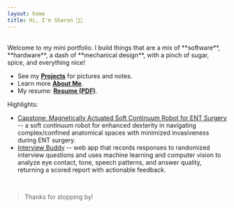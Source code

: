 ```yaml
---
layout: home
title: Hi, I'm Sharon 👋🦈
---
```

<br>
Welcome to my mini portfolio. I build things that are a mix of **software**, **hardware**, a dash of **mechanical design**, with a pinch of sugar, spice, and everything nice!

- See my **[Projects](/projects)** for pictures and notes.
- Learn more **[About Me](/about)**.
- My resume: **[Resume (PDF)](/assets/files/Sharon_Cai_Resume.pdf)**.

Highlights:
- [Capstone: Magnetically Actuated Soft Continuum Robot for ENT Surgery](/projects/#capstone) -- a soft continuum robot for enhanced dexterity in navigating complex/confined anatomical spaces with minimized invasiveness during ENT surgery.
- [Interview Buddy](/projects/#interview-buddy) -- web app that records responses to randomized interview questions and uses machine learning and computer vision to analyze eye contact, tone, speech patterns, and answer quality, returning a scored report with actionable feedback.
<!-- linked to anchors on project page -->

<br>

> Thanks for stopping by!
